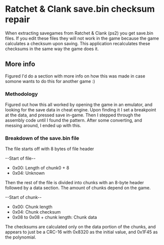 # Ratchet & Clank save.bin checksum repair
When extracting savegames from Ratchet & Clank (ps2) you get save.bin files. If you edit these files they will not work in the game because the game calculates a checksum upon saving. This application recalculates these checksums in the same way the game does it.

## More info
Figured I'd do a section with more info on how this was made in case somone wants to do this for another game :)
 
 ### Methodology 
Figured out how this all worked by opening the game in an emulator, and looking for the save data in cheat engine. Upon finding it I set a breakpoint at the data, and pressed save in-game. Then I stepped through the assembly code until I found the pattern. After some converting, and messing around, I ended up with this.

### Breakdown of the save.bin file
The file starts off with 8 bytes of file header

--Start of file--
* 0x00: Length of chunk0 + 8
* 0x04: Unknown


Then the rest of the file is divided into chunks with an 8-byte header followed by a data section. The amount of chunks depend on the game.

--Start of chunk--
* 0x00: Chunk length
* 0x04: Chunk checksum
* 0x08 to 0x08 + chunk length: Chunk data


The checksums are calculated only on the data portion of the chunks, and appears to just be a CRC-16 with 0x8320 as the initial value, and 0x1F45 as the polynomial.
